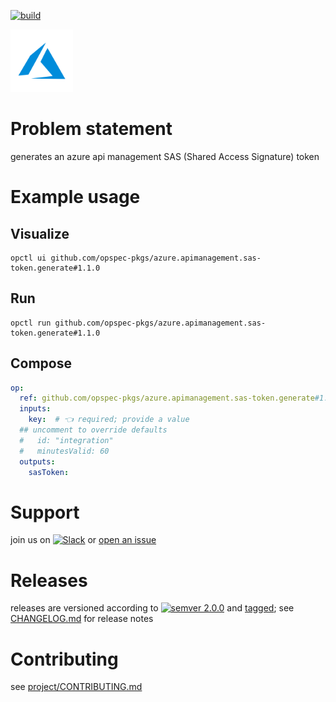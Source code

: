 [![build](https://github.com/opspec-pkgs/azure.apimanagement.sas-token.generate/actions/workflows/build.yml/badge.svg)](https://github.com/opspec-pkgs/azure.apimanagement.sas-token.generate/actions/workflows/build.yml)


<img src="icon.svg" alt="icon" height="100px">

# Problem statement

generates an azure api management SAS (Shared Access Signature) token

# Example usage

## Visualize

```shell
opctl ui github.com/opspec-pkgs/azure.apimanagement.sas-token.generate#1.1.0
```

## Run

```
opctl run github.com/opspec-pkgs/azure.apimanagement.sas-token.generate#1.1.0
```

## Compose

```yaml
op:
  ref: github.com/opspec-pkgs/azure.apimanagement.sas-token.generate#1.1.0
  inputs:
    key:  # 👈 required; provide a value
  ## uncomment to override defaults
  #   id: "integration"
  #   minutesValid: 60
  outputs:
    sasToken:
```

# Support

join us on
[![Slack](https://img.shields.io/badge/slack-opctl-E01563.svg)](https://join.slack.com/t/opctl/shared_invite/zt-51zodvjn-Ul_UXfkhqYLWZPQTvNPp5w)
or
[open an issue](https://github.com/opspec-pkgs/azure.apimanagement.sas-token.generate/issues)

# Releases

releases are versioned according to
[![semver 2.0.0](https://img.shields.io/badge/semver-2.0.0-brightgreen.svg)](http://semver.org/spec/v2.0.0.html)
and [tagged](https://git-scm.com/book/en/v2/Git-Basics-Tagging); see
[CHANGELOG.md](CHANGELOG.md) for release notes

# Contributing

see
[project/CONTRIBUTING.md](https://github.com/opspec-pkgs/project/blob/main/CONTRIBUTING.md)
